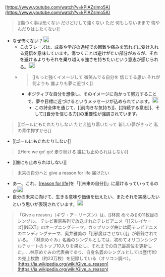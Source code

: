 
[https://www.youtube.com/watch?v=kPIAZslmo5A](https://www.youtube.com/watch?v=kPIAZslmo5A)



> [[傷つく事は恐くない だけどけして強くない ただ 何もしないままで 悔やんだりはしたくない]]
- なぜ怖くない？<img src='https://scrapbox.io/api/pages/nishio/nishio/icon' alt='nishio.icon' height="19.5"/>
    - このフレーズは、成長や学びの過程での困難や痛みを恐れずに受け入れる覚悟を意味しています。傷つくことは避けがたい部分があるが、それを避けるよりもそれを乗り越える強さを持ちたいという意志が感じられる。<img src='https://scrapbox.io/api/pages/nishio/gpt/icon' alt='gpt.icon' height="19.5"/>
    - > [[もっと強くイメージして 微笑んでる自分を 信じてる思い それが 何よりも 誰よりも夢に近づく]]
        - ポジティブな自分を想像し、そのイメージに向かって努力することで、夢や目標に近づけるというメッセージが込められています。<img src='https://scrapbox.io/api/pages/nishio/gpt/icon' alt='gpt.icon' height="19.5"/>
            - この詩全体を通じて、[[前向きな気持ち]]、[[持続する意志]]、そして[[自分を信じる力]]の重要性が強調されています。


> [[ゴールにもたれたりしない たとえ辿り着いたって 新しい夢がきっと 私の背中押すから]]
- [[ゴールにもたれたりしない]]

>  [[Here we go! go! 走り続ける 誰にも止められはしない]]
- [[誰にも止められはしない]]
>  未来の自分へと give a reason for life 届けたい
- あー、これ、[[reason for life]]([[人生の目的]])を「[[未来の自分]]」に届けるっていってるのか<img src='https://scrapbox.io/api/pages/nishio/nishio/icon' alt='nishio.icon' height="19.5"/>
- 自分の未来に向けて、生きる意味や価値を伝えたい、またそれを実感したいという思いが表現されています。<img src='https://scrapbox.io/api/pages/nishio/gpt/icon' alt='gpt.icon' height="19.5"/>

> 「Give a reason」（ギヴ・ア・リーズン）は、[[林原 めぐみ]]の11枚目のシングル。
> テレビ東京系列で放送されたテレビアニメ『[[スレイヤーズ]]NEXT』のオープニングテーマ。カップリング曲には同テレビアニメのエンディングテーマ、奥井雅美の「[[邪魔はさせない]]」が収録されている。
> 「林原めぐみ」名義のシングルとしては、初めてオリコンシングルチャートのトップ10入りを果たし、それまでの自己最高位を更新した。...林原めぐみの代表曲であり、自身名義のシングルとしては歴代1位の売上枚数（約23万枚）を記録している（オリコン調べ）。
[https://ja.wikipedia.org/wiki/Give_a_reason](https://ja.wikipedia.org/wiki/Give_a_reason)

